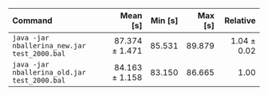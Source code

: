 | Command | Mean [s] | Min [s] | Max [s] | Relative |
|:---|---:|---:|---:|---:|
| `java -jar nballerina_new.jar test_2000.bal` | 87.374 ± 1.471 | 85.531 | 89.879 | 1.04 ± 0.02 |
| `java -jar nballerina_old.jar test_2000.bal` | 84.163 ± 1.158 | 83.150 | 86.665 | 1.00 |

